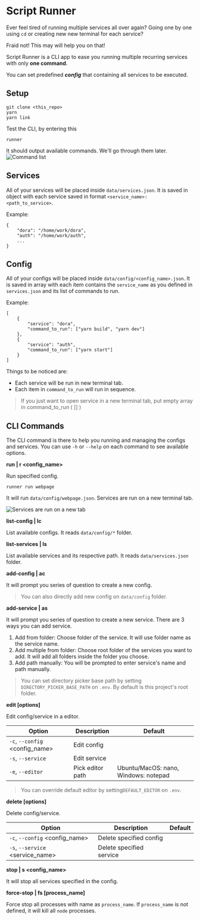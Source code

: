 
# Script Runner

Ever feel tired of running multiple services all over again? 
Going one by one using `cd` or creating new new terminal for each service?

Fraid not!  This may will help you on that!

Script Runner is a CLI app to ease you running multiple recurring services with only **one command**.

You can set predefined ***config*** that containing all services to be executed.

## Setup

    git clone <this_repo>
    yarn
    yarn link

Test the CLI, by entering this

    runner

It should output available commands. We'll go through them later.
![Command list](https://i.ibb.co/SPSYTCk/image.png)

## Services
All of your services will be placed inside `data/services.json`. It is saved in object with each service saved in format `<service_name>:<path_to_service>`.

Example:

    {
	    "dora": "/home/work/dora",
	    "auth": "/home/work/auth",
	    ...
    }

## Config
All of your configs will be placed inside `data/config/<config_name>.json`. It is saved in array with each item contains the `service_name` as you defined in `services.json` and its list of commands to run.

Example:

    [
	    {
		    "service": "dora",
		    "command_to_run": ["yarn build", "yarn dev"]
	    },
	    {
		    "service": "auth",
		    "command_to_run": ["yarn start"]
	    }
    ]

Things to be noticed are:
 - Each service will be run in new terminal tab.
 - Each item in `command_to_run` will run in sequence.

> If you just want to open service in a new terminal tab, put empty array in command_to_run ( [] )


## CLI Commands

The CLI command is there to help you running and managing the configs and services. You can use `-h` or `--help` on each command to see available options.

**run | r <config_name>**

Run specified config.

    runner run webpage

It will run `data/config/webpage.json`. Services are run on a new terminal tab.

![Services are run on a new tab](https://i.ibb.co/nRwCTtT/image.png)

**list-config | lc**

List available configs. It reads `data/config/*` folder.

**list-services | ls**

List available services and its respective path. It reads `data/services.json` folder.

**add-config | ac**

It will prompt you series of question to create a new config. 

> You can also directly add new config on `data/config` folder.

**add-service | as**

It will prompt you series of question to create a new service. There are 3 ways you can add service.

 1. Add from folder: Choose folder of the service. It will use folder name as the service name.
 2. Add multiple from folder: Choose root folder of the services you want to add. It will add all folders inside the folder you choose.
 3. Add path manually: You will be prompted to enter service's name and path manually. 

> You can set directory picker base path by setting `DIRECTORY_PICKER_BASE_PATH` on `.env`. By default is this project's root folder.

**edit [options]**

Edit config/service in a editor.

|Option| Description | Default |
|--|--|--|
| `-c`, `--config`  \<config_name\> | Edit config | | 
| `-s`, `--service`  | Edit service | |
| `-e`, `--editor`  | Pick editor path | Ubuntu/MacOS: nano, Windows: notepad|

> You can override default editor by setting`DEFAULT_EDITOR` on `.env`. 

**delete [options]**

Delete config/service.

|Option| Description | Default |
|--|--|--|
| `-c`, `--config`  \<config_name\> | Delete specified config | | 
| `-s`, `--service` \<service_name\> | Delete specified service | |

**stop | s \<config_name\>**

It will stop all services specified in the config.

**force-stop | fs [process_name]**

Force stop all processes with name as `process_name`. If `process_name` is not defined, it will kill all `node` processes.

